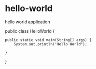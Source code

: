 # hello-world
hello world application

public class HelloWorld {

	public static void main(String[] args) {
		System.out.println("Hello World");

	}

}
